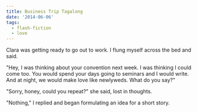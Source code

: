 ```yaml
---
title: Business Trip Tagalong
date: '2014-06-06'
tags:
  - flash-fiction
  - love
---
```


Clara was getting ready to go out to work. I flung myself across the bed and
said.

<!-- truncate -->

"Hey, I was thinking about your convention next week. I was thinking I could
come too. You would spend your days going to seminars and I would write. And at
night, we would make love like newlyweds. What do you say?"

"Sorry, honey, could you repeat?" she said, lost in thoughts.

"Nothing," I replied and began formulating an idea for a short story.

